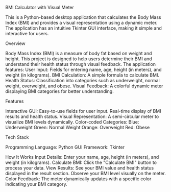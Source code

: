 
BMI Calculator with Visual Meter   

This is a Python-based desktop application that calculates the Body Mass Index (BMI) and provides a visual representation using a dynamic meter. The application has an intuitive Tkinter GUI interface, making it simple and interactive for users.

Overview

Body Mass Index (BMI) is a measure of body fat based on weight and height. This project is designed to help users determine their BMI and understand their health status through visual feedback.
The application features:
User Input: Fields for entering name, age, height (in meters), and weight (in kilograms).
BMI Calculation: A simple formula to calculate BMI.
Health Status: Classification into categories such as underweight, normal weight, overweight, and obese.
Visual Feedback: A colorful dynamic meter displaying BMI categories for better understanding.

Features

Interactive GUI:
Easy-to-use fields for user input.
Real-time display of BMI results and health status.
Visual Representation:
A semi-circular meter to visualize BMI levels dynamically.
Color-coded Categories:
Blue: Underweight
Green: Normal Weight
Orange: Overweight
Red: Obese

Tech Stack

Programming Language: Python 
GUI Framework: Tkinter

How It Works
Input Details:
Enter your name, age, height (in meters), and weight (in kilograms).
Calculate BMI:
Click the "Calculate BMI" button to process your data.
View Results:
See your BMI value and health status displayed in the result section.
Observe your BMI level visually on the meter.
Color Feedback:
The meter dynamically updates with a specific color indicating your BMI category.
